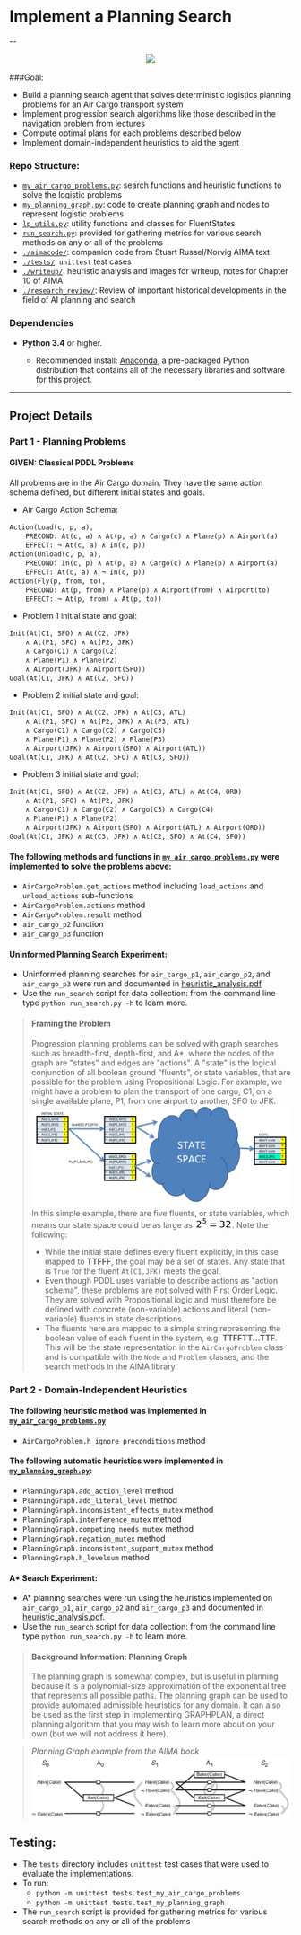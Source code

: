 
# Implement a Planning Search
--

<div style="text-align:center"><img src="./writeup/images/viz.gif"/></div> 

###Goal:

* Build a planning search agent that solves deterministic logistics planning problems for an Air Cargo transport system
* Implement progression search algorithms like those described in the navigation problem from lectures
* Compute optimal plans for each problems described below
* Implement domain-independent heuristics to aid the agent

### Repo Structure: 
* [`my_air_cargo_problems.py`](my_air_cargo_problems.py): search functions and heuristic functions to solve the logistic problems
* [`my_planning_graph.py`](my_planning_graph.py): code to create planning graph and nodes to represent logistic problems
* [`lp_utils.py`](lp_utils.py): utility functions and classes for FluentStates
* [`run_search.py`](run_search.py): provided for gathering metrics for various search methods on any or all of the problems
* [`./aimacode/`](./aimacode/): companion code from Stuart Russel/Norvig AIMA text
* [`./tests/`](./tests/): `unittest` test cases
* [`./writeup/`](./writeup/): heuristic analysis and images for writeup, notes for Chapter 10 of AIMA
* [`./research_review/`](./research_review/): Review of important historical developments in the field of AI planning and search

### Dependencies

* **Python 3.4** or higher.

  * Recommended install: [Anaconda](https://www.continuum.io/downloads), a pre-packaged Python distribution that contains all of the necessary libraries and software for this project. 

---

## Project Details
### Part 1 - Planning Problems

#### GIVEN: Classical PDDL Problems

All problems are in the Air Cargo domain.  They have the same action schema defined, but different initial states and goals.

- Air Cargo Action Schema:
```
Action(Load(c, p, a),
	PRECOND: At(c, a) ∧ At(p, a) ∧ Cargo(c) ∧ Plane(p) ∧ Airport(a)
	EFFECT: ¬ At(c, a) ∧ In(c, p))
Action(Unload(c, p, a),
	PRECOND: In(c, p) ∧ At(p, a) ∧ Cargo(c) ∧ Plane(p) ∧ Airport(a)
	EFFECT: At(c, a) ∧ ¬ In(c, p))
Action(Fly(p, from, to),
	PRECOND: At(p, from) ∧ Plane(p) ∧ Airport(from) ∧ Airport(to)
	EFFECT: ¬ At(p, from) ∧ At(p, to))
```

- Problem 1 initial state and goal:
```
Init(At(C1, SFO) ∧ At(C2, JFK) 
	∧ At(P1, SFO) ∧ At(P2, JFK) 
	∧ Cargo(C1) ∧ Cargo(C2) 
	∧ Plane(P1) ∧ Plane(P2)
	∧ Airport(JFK) ∧ Airport(SFO))
Goal(At(C1, JFK) ∧ At(C2, SFO))
```
- Problem 2 initial state and goal:
```
Init(At(C1, SFO) ∧ At(C2, JFK) ∧ At(C3, ATL) 
	∧ At(P1, SFO) ∧ At(P2, JFK) ∧ At(P3, ATL) 
	∧ Cargo(C1) ∧ Cargo(C2) ∧ Cargo(C3)
	∧ Plane(P1) ∧ Plane(P2) ∧ Plane(P3)
	∧ Airport(JFK) ∧ Airport(SFO) ∧ Airport(ATL))
Goal(At(C1, JFK) ∧ At(C2, SFO) ∧ At(C3, SFO))
```
- Problem 3 initial state and goal:
```
Init(At(C1, SFO) ∧ At(C2, JFK) ∧ At(C3, ATL) ∧ At(C4, ORD) 
	∧ At(P1, SFO) ∧ At(P2, JFK) 
	∧ Cargo(C1) ∧ Cargo(C2) ∧ Cargo(C3) ∧ Cargo(C4)
	∧ Plane(P1) ∧ Plane(P2)
	∧ Airport(JFK) ∧ Airport(SFO) ∧ Airport(ATL) ∧ Airport(ORD))
Goal(At(C1, JFK) ∧ At(C3, JFK) ∧ At(C2, SFO) ∧ At(C4, SFO))
```

#### The following methods and functions in [`my_air_cargo_problems.py`](./my_air_cargo_problems.py) were implemented to solve the problems above:
- `AirCargoProblem.get_actions` method including `load_actions` and `unload_actions` sub-functions
- `AirCargoProblem.actions` method
- `AirCargoProblem.result` method
- `air_cargo_p2` function
- `air_cargo_p3` function

#### Uninformed Planning Search Experiment:
* Uninformed planning searches for `air_cargo_p1`, `air_cargo_p2`, and `air_cargo_p3` were run and documented in [heuristic_analysis.pdf](./writeup/heuristic_analysis.pdf)
* Use the `run_search` script for data collection: from the command line type `python run_search.py -h` to learn more.

>#### Framing the Problem 
>Progression planning problems can be 
solved with graph searches such as breadth-first, depth-first, and A*, where the 
nodes of the graph are "states" and edges are "actions".  A "state" is the logical 
conjunction of all boolean ground "fluents", or state variables, that are possible 
for the problem using Propositional Logic. For example, we might have a problem to 
plan the transport of one cargo, C1, on a
single available plane, P1, from one airport to another, SFO to JFK.
![state space](./writeup/images/statespace.png)
In this simple example, there are five fluents, or state variables, which means our state 
space could be as large as ![2to5](./writeup/images/twotofive.png). Note the following:
>- While the initial state defines every fluent explicitly, in this case mapped to **TTFFF**, the goal may 
be a set of states.  Any state that is `True` for the fluent `At(C1,JFK)` meets the goal.
>- Even though PDDL uses variable to describe actions as "action schema", these problems
are not solved with First Order Logic.  They are solved with Propositional logic and must
therefore be defined with concrete (non-variable) actions
and literal (non-variable) fluents in state descriptions.
>- The fluents here are mapped to a simple string representing the boolean value of each fluent
in the system, e.g. **TTFFTT...TTF**.  This will be the state representation in 
the `AirCargoProblem` class and is compatible with the `Node` and `Problem` 
classes, and the search methods in the AIMA library.  


### Part 2 - Domain-Independent Heuristics

#### The following heuristic method was implemented in [`my_air_cargo_problems.py`](./my_air_cargo_problems.py)
- `AirCargoProblem.h_ignore_preconditions` method

#### The following automatic heuristics were implemented in [`my_planning_graph.py`](./my_planning_graph.py):
- `PlanningGraph.add_action_level` method
- `PlanningGraph.add_literal_level` method
- `PlanningGraph.inconsistent_effects_mutex` method
- `PlanningGraph.interference_mutex` method
- `PlanningGraph.competing_needs_mutex` method
- `PlanningGraph.negation_mutex` method
- `PlanningGraph.inconsistent_support_mutex` method
- `PlanningGraph.h_levelsum` method


#### A* Search Experiment:
* A* planning searches were run using the heuristics implemented on `air_cargo_p1`, `air_cargo_p2` and `air_cargo_p3` and documented in [heuristic_analysis.pdf](./writeup/heuristic_analysis.pdf).  
* Use the `run_search` script for data collection: from the command line type `python run_search.py -h` to learn more.

>#### Background Information: Planning Graph
>The planning graph is somewhat complex, but is useful in planning because it is a polynomial-size approximation of the exponential tree that represents all possible paths. The planning graph can be used to provide automated admissible heuristics for any domain.  It can also be used as the first step in implementing GRAPHPLAN, a direct planning algorithm that you may wish to learn more about on your own (but we will not address it here).

>*Planning Graph example from the AIMA book*
>![Planning Graph](./writeup/images/eatcake-graphplan2.png)

## Testing:
- The `tests` directory includes `unittest` test cases that were used to evaluate the implementations. 
- To run:
    - `python -m unittest tests.test_my_air_cargo_problems`
    - `python -m unittest tests.test_my_planning_graph`
- The `run_search` script is provided for gathering metrics for various search methods on any or all of the problems
